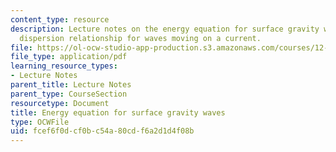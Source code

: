 ```yaml
---
content_type: resource
description: Lecture notes on the energy equation for surface gravity waves and the
  dispersion relationship for waves moving on a current.
file: https://ol-ocw-studio-app-production.s3.amazonaws.com/courses/12-802-wave-motion-in-the-ocean-and-the-atmosphere-spring-2008/fcef6f0dcf0bc54a80cdf6a2d1d4f08b_MIT12_802S08_lec04.pdf
file_type: application/pdf
learning_resource_types:
- Lecture Notes
parent_title: Lecture Notes
parent_type: CourseSection
resourcetype: Document
title: Energy equation for surface gravity waves
type: OCWFile
uid: fcef6f0d-cf0b-c54a-80cd-f6a2d1d4f08b
---
```

